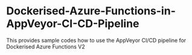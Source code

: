 # Dockerised-Azure-Functions-in-AppVeyor-CI-CD-Pipeline
This provides sample codes how to use the AppVeyor CI/CD pipeline for Dockerised Azure Functions V2
